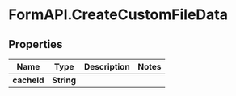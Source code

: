 # FormAPI.CreateCustomFileData

## Properties
Name | Type | Description | Notes
------------ | ------------- | ------------- | -------------
**cacheId** | **String** |  | 


